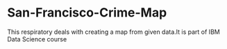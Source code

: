 # San-Francisco-Crime-Map
This respiratory deals with creating a map from given data.It is part of IBM Data Science course
